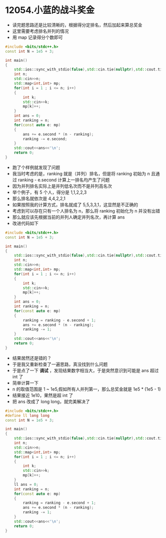# 12054.小蓝的战斗奖金

- 读完题思路还是比较清晰的，根据得分定排名，然后加起来算总奖金
- 这里需要考虑排名并列的情况
- 用 map 记录得分个数即可

```cpp
#include <bits/stdc++.h>
const int N = 1e5 + 3;

int main()
{
    std::ios::sync_with_stdio(false),std::cin.tie(nullptr),std::cout.tie(nullptr);
    int n;
    std::cin>>n;
    std::map<int,int> mp;
    for(int i = 1 ; i <= n; i++)
    {
        int k;
        std::cin>>k;
        mp[k]++;
    }
    int ans = 0;
    int ranking = n;
    for(const auto e: mp)
    {
        ans += e.second * (n - ranking);
        ranking -= e.second;
    }
    std::cout<<ans<<'\n';
    return 0;
}
```

- 跑了个样例就发现了问题
- 我当时考虑的是，ranking 就是（并列）排名，但是将 ranking 初始为 n 且通过 ranking - e.second 计算上一排名均产生了问题
- 因为并列排名实际上是并列低名次而不是并列高名次
- 举个例子，有 5 个人，得分是 1,1,2,2,3
- 那么排名就依次是 4,4,2,2,1
- 如果按照我的计算方式，排名就成了 5,5,3,3,1，这显然是不正确的
- 考虑到可以存在只有一个人排名为 n，那么将 ranking 初始化为 n 并没有出错
- 那么就应该先根据当前的并列人确定并列名次，再计算 ans
- 改进代码如下

```cpp
#include <bits/stdc++.h>
const int N = 1e5 + 3;

int main()
{
    std::ios::sync_with_stdio(false),std::cin.tie(nullptr),std::cout.tie(nullptr);
    int n;
    std::cin>>n;
    std::map<int,int> mp;
    for(int i = 1 ; i <= n; i++)
    {
        int k;
        std::cin>>k;
        mp[k]++;
    }
    int ans = 0;
    int ranking = n;
    for(const auto e: mp)
    {
        ranking = ranking - e.second + 1;
        ans += e.second * (n - ranking);
        ranking -= 1;
    }
    std::cout<<ans<<'\n';
    return 0;
}
```

- 结果居然还是错的？
- 于是我又重新检查了一遍思路，真没找到什么问题
- 于是点了一下 **调试** ，发现结果数字相当大，于是突然意识到可能是 ans 超过 int 了
- 简单计算一下
- n 的取值范围是 1 ~ 1e5,假如所有人并列第一，那么总奖金就是 1e5 * (1e5 - 1)
- 结果接近 1e10，果然是超 int 了
- 把 ans 改成了 long long，就完美解决了

```cpp
#include <bits/stdc++.h>
#define ll long long
const int N = 1e5 + 3;

int main()
{
    std::ios::sync_with_stdio(false),std::cin.tie(nullptr),std::cout.tie(nullptr);
    int n;
    std::cin>>n;
    std::map<int,int> mp;
    for(int i = 1 ; i <= n; i++)
    {
        int k;
        std::cin>>k;
        mp[k]++;
    }
    ll ans = 0;
    int ranking = n;
    for(const auto e: mp)
    {
        ranking = ranking - e.second + 1;
        ans += e.second * (n - ranking);
        ranking -= 1;
    }
    std::cout<<ans<<'\n';
    return 0;
}
```